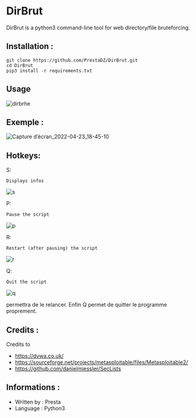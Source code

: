 # DirBrut

DirBrut is a python3 command-line tool for web directory/file bruteforcing.


## Installation :
```
git clone https://github.com/PrestaDZ/DirBrut.git 
cd DirBrut
pip3 install -r requirements.txt
```

## Usage

![dirbrhe](https://user-images.githubusercontent.com/95232318/164915229-6c61077e-bef5-4d26-a717-8f100c101107.png)

## Exemple :

![Capture d’écran_2022-04-23_18-45-10](https://user-images.githubusercontent.com/95232318/164915495-02b1e537-21ad-4419-a938-3f27889ccf0b.png)



## Hotkeys:

S:
```
Displays infos
```
![s](https://user-images.githubusercontent.com/95232318/164915821-ad5b5cc4-c542-461e-ac0b-94dc8a4fd73c.png)


P:
```
Pause the script
```
![p](https://user-images.githubusercontent.com/95232318/164915736-ee8ad899-f7b8-43ea-80ff-086e2f85b0a9.png)


R:
```
Restart (after pausing) the script
```
![r](https://user-images.githubusercontent.com/95232318/164915745-da154078-9a24-41c9-b79a-924a14a101d5.png)


Q:
```
Quit the script
```
![q](https://user-images.githubusercontent.com/95232318/164915773-3b66965d-9c19-4f35-bd3d-935dffbeea36.png)


permettra de le relancer. Enfin Q permet de quitter le programme proprement.

## Credits :

Credits to   

- https://dvwa.co.uk/ 
- https://sourceforge.net/projects/metasploitable/files/Metasploitable2/
- https://github.com/danielmiessler/SecLists

## Informations :

- Written by : Presta
- Language : Python3
